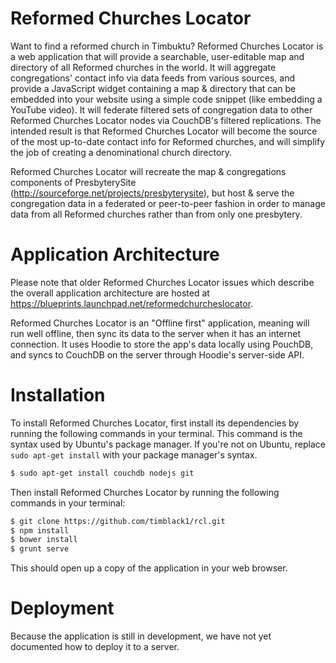 # Reformed Churches Locator

Want to find a reformed church in Timbuktu?  Reformed Churches Locator is a web application that will provide a searchable, user-editable map and directory of all Reformed churches in the world. It will aggregate congregations' contact info via data feeds from various sources, and provide a JavaScript widget containing a map & directory that can be embedded into your website using a simple code snippet (like embedding a YouTube video). It will federate filtered sets of congregation data to other Reformed Churches Locator nodes via CouchDB's filtered replications.  The intended result is that Reformed Churches Locator will become the source of the most up-to-date contact info for Reformed churches, and will simplify the job of creating a denominational church directory.

Reformed Churches Locator will recreate the map & congregations components of PresbyterySite (http://sourceforge.net/projects/presbyterysite), but host & serve the congregation data in a federated or peer-to-peer fashion in order to manage data from all Reformed churches rather than from only one presbytery.

# Application Architecture

Please note that older Reformed Churches Locator issues which describe the overall application architecture are hosted at https://blueprints.launchpad.net/reformedchurcheslocator.

Reformed Churches Locator is an "Offline first" application, meaning will run well offline, then sync its data to the server when it has an internet connection.  It uses Hoodie to store the app's data locally using PouchDB, and syncs to CouchDB on the server through Hoodie's server-side API.

# Installation

To install Reformed Churches Locator, first install its dependencies by running the following commands in your terminal.  This command is the syntax used by Ubuntu's package manager.  If you're not on Ubuntu, replace `sudo apt-get install` with your package manager's syntax.

```bash
$ sudo apt-get install couchdb nodejs git
```

Then install Reformed Churches Locator by running the following commands in your terminal:

```bash
$ git clone https://github.com/timblack1/rcl.git
$ npm install
$ bower install
$ grunt serve
```

This should open up a copy of the application in your web browser.

# Deployment

Because the application is still in development, we have not yet documented how to deploy it to a server.
